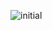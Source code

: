 
![initial](https://github.com/FullAccel/.github/assets/81468180/934cd88f-0f42-4da0-89ea-8bf78fe437f5)
